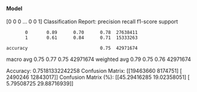 #### Model
[0 0 0 ... 0 0 1]
Classification Report:
              precision    recall  f1-score   support

           0       0.89      0.70      0.78  27638411
           1       0.61      0.84      0.71  15333263

    accuracy                           0.75  42971674
   macro avg       0.75      0.77      0.75  42971674
weighted avg       0.79      0.75      0.76  42971674

Accuracy: 0.75181332242258
Confusion Matrix:
[[19463660  8174751]
 [ 2490246 12843017]]
Confusion Matrix (%):
[[45.29416285 19.02358051]
 [ 5.79508725 29.88716939]]
